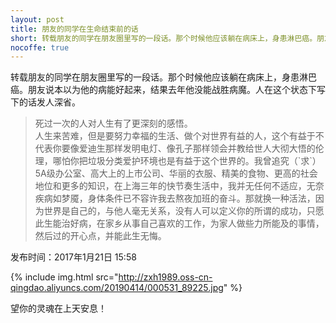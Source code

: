 ```yaml
---
layout: post
title: 朋友的同学在生命结束前的话
short: 转载朋友的同学在朋友圈里写的一段话。那个时候他应该躺在病床上，身患淋巴癌。朋友说本以为他的病能好起来，结果去年他没能战胜病魔。人在这个状态下写下的话发人深省
nocoffe: true
---
```


转载朋友的同学在朋友圈里写的一段话。那个时候他应该躺在病床上，身患淋巴癌。朋友说本以为他的病能好起来，结果去年他没能战胜病魔。人在这个状态下写下的话发人深省。
 
<blockquote>
<p>
死过一次的人对人生有了更深刻的感悟。<br>
人生来苦难，但是要努力幸福的生活、做个对世界有益的人，这个有益于不代表你要像爱迪生那样发明电灯、像孔子那样领会并教给世人大彻大悟的伦理，哪怕你把垃圾分类爱护环境也是有益于这个世界的。我曾追究（`求`）5A级办公室、高大上的上市公司、华丽的衣服、精美的食物、更高的社会地位和更多的知识，在上海三年的快节奏生活中，我并无任何不适应，无奈疾病如梦魇，身体条件已不容许我去熬夜加班的奋斗。那就换一种活法，因为世界是自己的，与他人毫无关系，没有人可以定义你的所谓的成功，只愿此生能治好病，在家乡从事自己喜欢的工作，为家人做些力所能及的事情，然后过的开心点，并能此生无悔。
</p>
</blockquote>

发布时间：2017年1月21日 15:58

 {% include img.html src="http://zxh1989.oss-cn-qingdao.aliyuncs.com/20190414/000531_89225.jpg" %}

望你的灵魂在上天安息！

